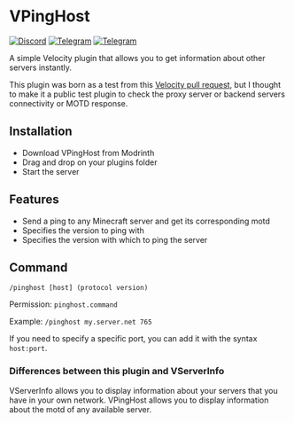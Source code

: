 # VPingHost

[![Discord](https://img.shields.io/discord/899740810956910683?color=7289da&label=Discord)](https://discord.gg/5NMMzK5mAn)
[![Telegram](https://img.shields.io/badge/Telegram-Updates-229ED9)](https://t.me/Adrian3dUpdates)
[![Telegram](https://img.shields.io/badge/Telegram-Support-229ED9)](https://t.me/Adrian3dSupport)

A simple Velocity plugin that allows you to get information about other servers instantly.

This plugin was born as a test from this [Velocity pull request](https://github.com/PaperMC/Velocity/pull/1180),
but I thought to make it a public test plugin to check the proxy server or backend servers connectivity or MOTD response.

## Installation
- Download VPingHost from Modrinth
- Drag and drop on your plugins folder
- Start the server

## Features
- Send a ping to any Minecraft server and get its corresponding motd
- Specifies the version to ping with
- Specifies the version with which to ping the server

## Command
`/pinghost [host] (protocol version)`

Permission: `pinghost.command`

Example: `/pinghost my.server.net 765`

If you need to specify a specific port, you can add it with the syntax `host:port`.

### Differences between this plugin and VServerInfo
VServerInfo allows you to display information about your servers that you have in your own network.
VPingHost allows you to display information about the motd of any available server.
